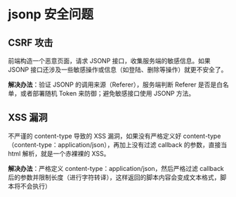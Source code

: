# jsonp 安全问题

## CSRF 攻击

前端构造一个恶意页面，请求 JSONP 接口，收集服务端的敏感信息。如果 JSONP 接口还涉及一些敏感操作或信息（如登陆、删除等操作）就更不安全了。

**解决办法**：验证 JSONP 的调用来源（Referer），服务端判断 Referer 是否是白名单，或者部署随机 Token 来防御；避免敏感接口使用 JSONP 方法。

## XSS 漏洞

不严谨的 content-type 导致的 XSS 漏洞，如果没有严格定义好 content-type（content-type：application/json），再加上没有过滤 callback 的参数，直接当 html 解析，就是一个赤裸裸的 XSS。

**解决办法**：严格定义 content-type：application/json，然后严格过滤 callback 后的参数并限制长度（进行字符转译），这样返回的脚本内容会变成文本格式，脚本将不会执行）

